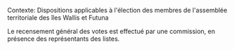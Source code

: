 Contexte: Dispositions applicables à l'élection des membres de l'assemblée territoriale des îles Wallis et Futuna

Le recensement général des votes est effectué par une commission, en présence des représentants des listes.